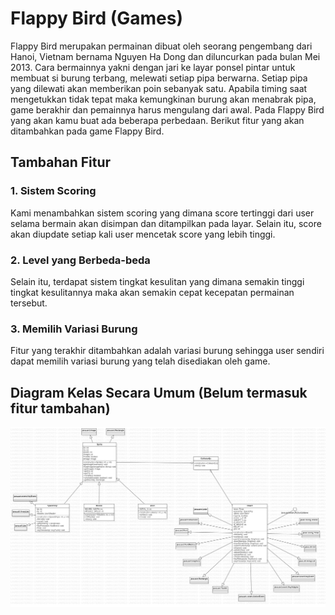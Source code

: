 # Flappy Bird (Games)

Flappy Bird merupakan permainan dibuat oleh seorang pengembang dari Hanoi, Vietnam bernama Nguyen Ha Dong dan diluncurkan pada bulan Mei 2013. Cara bermainnya yakni dengan jari ke layar ponsel pintar untuk membuat si burung terbang, melewati setiap pipa berwarna. Setiap pipa yang dilewati akan memberikan poin sebanyak satu. Apabila timing saat mengetukkan tidak tepat maka kemungkinan burung akan menabrak pipa, game berakhir dan pemainnya harus mengulang dari awal. Pada Flappy Bird yang akan kamu buat ada beberapa perbedaan. Berikut fitur yang akan ditambahkan pada game Flappy Bird.

## Tambahan Fitur
### 1. Sistem Scoring
Kami menambahkan sistem scoring yang dimana score tertinggi dari user selama bermain akan disimpan dan ditampilkan pada layar. Selain itu, score akan diupdate setiap kali user mencetak score yang lebih tinggi.
### 2. Level yang Berbeda-beda
Selain itu, terdapat sistem tingkat kesulitan yang dimana semakin tinggi tingkat kesulitannya maka akan semakin cepat kecepatan permainan tersebut.
### 3. Memilih Variasi Burung
Fitur yang terakhir ditambahkan adalah variasi burung sehingga user sendiri dapat memilih variasi burung yang telah disediakan oleh game.

## Diagram Kelas Secara Umum (Belum termasuk fitur tambahan)
![](https://github.com/ALuthfiH/Final-Project-PBO/blob/main/Collision%20Detection/CollisionStarUML.png)
